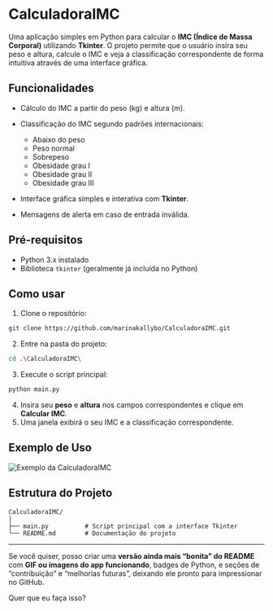 # CalculadoraIMC

Uma aplicação simples em Python para calcular o **IMC (Índice de Massa Corporal)** utilizando **Tkinter**. O projeto permite que o usuário insira seu peso e altura, calcule o IMC e veja a classificação correspondente de forma intuitiva através de uma interface gráfica.

## Funcionalidades

* Cálculo do IMC a partir do peso (kg) e altura (m).
* Classificação do IMC segundo padrões internacionais:

  * Abaixo do peso
  * Peso normal
  * Sobrepeso
  * Obesidade grau I
  * Obesidade grau II
  * Obesidade grau III
* Interface gráfica simples e interativa com **Tkinter**.
* Mensagens de alerta em caso de entrada inválida.

## Pré-requisitos

* Python 3.x instalado
* Biblioteca `tkinter` (geralmente já incluída no Python)

## Como usar

1. Clone o repositório:

```bash
git clone https://github.com/marinakallybo/CalculadoraIMC.git
```

2. Entre na pasta do projeto:

```bash
cd .\CalculadoraIMC\
```

3. Execute o script principal:

```bash
python main.py
```

4. Insira seu **peso** e **altura** nos campos correspondentes e clique em **Calcular IMC**.
5. Uma janela exibirá o seu IMC e a classificação correspondente.

## Exemplo de Uso

![Exemplo da CalculadoraIMC](<img width="339" height="299" alt="image" src="https://github.com/user-attachments/assets/74190a48-bc3b-49e8-bcc0-f0a4bbc59d55" />
)

## Estrutura do Projeto

```
CalculadoraIMC/
│
├── main.py          # Script principal com a interface Tkinter
└── README.md        # Documentação do projeto
```

---

Se você quiser, posso criar uma **versão ainda mais “bonita” do README** com **GIF ou imagens do app funcionando**, badges de Python, e seções de “contribuição” e “melhorias futuras”, deixando ele pronto para impressionar no GitHub.

Quer que eu faça isso?
